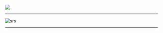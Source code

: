 ![](https://komarev.com/ghpvc/?username=VERIFIEDreality&style=for-the-badge&label=stalkers=&color=lightgrey)
___
![srs](https://github.com/user-attachments/assets/8e0a364e-752e-4410-b33d-bd4e22b22740)
___
<!--
**2airren/2airren** is a ✨ _special_ ✨ repository because its `README.md` (this file) appears on your GitHub profile.

Here are some ideas to get you started:

- 🔭 I’m currently working on ...
- 🌱 I’m currently learning ...
- 👯 I’m looking to collaborate on ...
- 🤔 I’m looking for help with ...
- 💬 Ask me about ...
- 📫 How to reach me: ...
- 😄 Pronouns: ...
- ⚡ Fun fact: ...
-->
